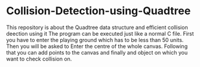 # Collision-Detection-using-Quadtree
This repository is about the Quadtree data structure and efficient collision deection using it
The program can be executed just like a normal C file. First you have to enter the playing ground which has to be less than 50 units. Then you will be asked to Enter the centre of the whole canvas. Following that you can add points to the canvas and finally and object on which you want to check collision on.
